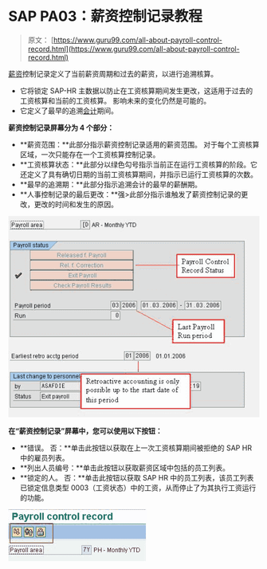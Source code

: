 # SAP PA03：薪资控制记录教程

> 原文： [https://www.guru99.com/all-about-payroll-control-record.html](https://www.guru99.com/all-about-payroll-control-record.html)

[薪资](/sap-payroll.html)控制记录定义了当前薪资周期和过去的薪资，以进行追溯核算。

*   它将锁定 SAP-HR 主数据以防止在工资核算期间发生更改，这适用于过去的工资核算和当前的工资核算。 影响未来的变化仍然是可能的。
*   它定义了最早的追溯[会计](/accounting.html)期间。

**薪资控制记录屏幕分为 4 个部分：**

*   **薪资范围：**此部分指示薪资控制记录适用的薪资范围。 对于每个工资核算区域，一次只能存在一个工资核算控制记录。
*   **工资核算状态：**此部分以绿色勾号指示当前正在运行工资核算的阶段。它还定义了具有确切日期的当前工资核算期间，并指示已运行工资核算的次数。
*   **最早的追溯期：**此部分指示追溯会计的最早的薪酬期。
*   **人事控制记录的最后更改：**强>此部分指示谁触发了薪资控制记录的更改，更改的时间和发生的原因。

![SAP PU03: Payroll Control Record Tutorial](img/e94986cbfe3d620a76e6d935f2bb1dbe.png "SAP Training Hub- Screen Shot of Control Record")

**在“薪资控制记录”屏幕中，您可以使用以下按钮：**

*   **错误。 否：**单击此按钮以获取在上一次工资核算期间被拒绝的 SAP HR 中的雇员列表。
*   **列出人员编号：**单击此按钮以获取薪资区域中包括的员工列表。
*   **锁定的人。 否：**单击此按钮以获取 SAP HR 中的员工列表，该员工列表已锁定信息类型 0003（工资状态）中的工资，从而停止了为其执行工资运行的功能。

![SAP PU03: Payroll Control Record Tutorial](img/b83d834cfd9490a6c7a86953bc30ea70.png "SAP Training Hub- Control Record Buttons")